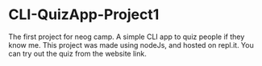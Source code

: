# CLI-QuizApp-Project1
The first project for neog camp. A simple CLI app to quiz people if they know me.
This project was made using nodeJs, and hosted on repl.it. You can try out the quiz from the website link.
